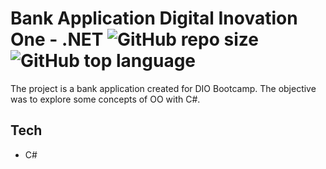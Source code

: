 # Bank Application Digital Inovation One - .NET ![GitHub repo size](https://img.shields.io/github/repo-size/victor-jvas/Bank) ![GitHub top language](https://img.shields.io/github/languages/top/victor-jvas/my-books)


The project is a bank application created for DIO Bootcamp. The objective was to explore some concepts of OO with C#.

## Tech
* C#

